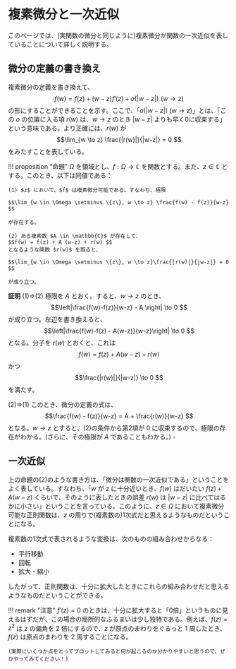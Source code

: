 # 複素微分と一次近似

このページでは、(実関数の微分と同じように)複素微分が関数の一次近似を表していることについて詳しく説明する。

## 微分の定義の書き換え
複素微分の定義を書き換えて、
$$ f(w) =f(z) + (w-z)f'(z) + o(|w-z|) \,\,(w \to z)$$
の形にすることができることを示す。ここで、「$o(|w-z|)$ $(w \to z)$」とは、「この $o$ の位置に入る項 $r(w)$ は、$w \to z$ のとき $|w-z|$ よりも早く0に収束する」という意味である。より正確には、$r(w)$ が
$$\lim_{w \to z} \frac{|r(w)|}{|w-z|} = 0 $$
をみたすことを表している。

!!! proposition "命題"
    $\Omega$ を領域とし、$f : \Omega \to \mathbb{C}$ を関数とする。また、$z \in \mathbb{C}$ とする。このとき、以下は同値である：
    
    (1) $z$ において、$f$ は複素微分可能である。すなわち、極限

    $$\lim_{w \in \Omega \setminus \{z\}, w \to z} \frac{f(w) - f(z)}{w-z} $$

    が存在する。

    (2) ある複素数 $A \in \mathbb{C}$ が存在して、
    $$f(w) = f(z) + A (w-z) + r(w) $$
    となるような関数 $r(w)$ を取ると、

    $$\lim_{w \in \Omega \setminus \{z\}, w \to z}\frac{|r(w)|}{|w-z|} = 0 $$

    が成り立つ。

**証明** (1)$\Rightarrow$(2) 極限を $A$ とおく。すると、$w \to z$ のとき、
$$\left|\frac{f(w)-f(z)}{w-z} - A \right| \to 0 $$
が成り立つ。左辺を書き換えると、
$$\left|\frac{f(w)-f(z) - A(w-z)}{w-z}\right| \to 0 $$
となる。分子を $r(w)$ とおくと、これは
$$f(w) = f(z) + A(w-z) + r(w) $$
かつ
$$\frac{|r(w)|}{|w-z|} \to 0 $$
を満たす。

(2)$\Rightarrow$(1) このとき、微分の定義の式は、
$$\frac{f(w) - f(z)}{w-z} = A + \frac{r(w)}{w-z} $$
となる。$w \to z$ とすると、(2)の条件から第2項が $0$ に収束するので、極限の存在がわかる。(さらに、その極限が $A$ であることもわかる。) $\square$

## 一次近似
上の命題の(2)のような書き方は、「微分は関数の一次近似である」ということをよく表している。すなわち、「$w$ が $z$ に十分近いとき、$f(w)$ はだいたい $f(z) + A(w-z)$ くらいで、そのように表したときの誤差 $r(w)$ は $|w-z|$ に比べてはるかに小さい」ということを言っている。このように、$z \in \Omega$ において複素微分可能な正則関数は、$z$ の周りで(複素数の)1次式だと思えるようなものだということになる。

複素数の1次式で表されるような変換は、次のものの組み合わせからなる：

- 平行移動
- 回転
- 拡大・縮小

したがって、正則関数は、十分に拡大したときにこれらの組み合わせだと思えるようなものだということができる。

!!! remark "注意"
    $f'(z)=0$ のときは、十分に拡大すると「0倍」というものに見えるはずだが、この場合の局所的なふるまいは少し独特である。例えば、$f(z)=z^2$ は $z$ の偏角を $2$ 倍にするので、$z$ が原点のまわりをぐるっと $1$ 周したとき、$f(z)$ は原点のまわりを $2$ 周することになる。

    (実際にいくつか点をとってプロットしてみると何が起こるのか分かりやすいと思うので、ぜひやってみてください！)
